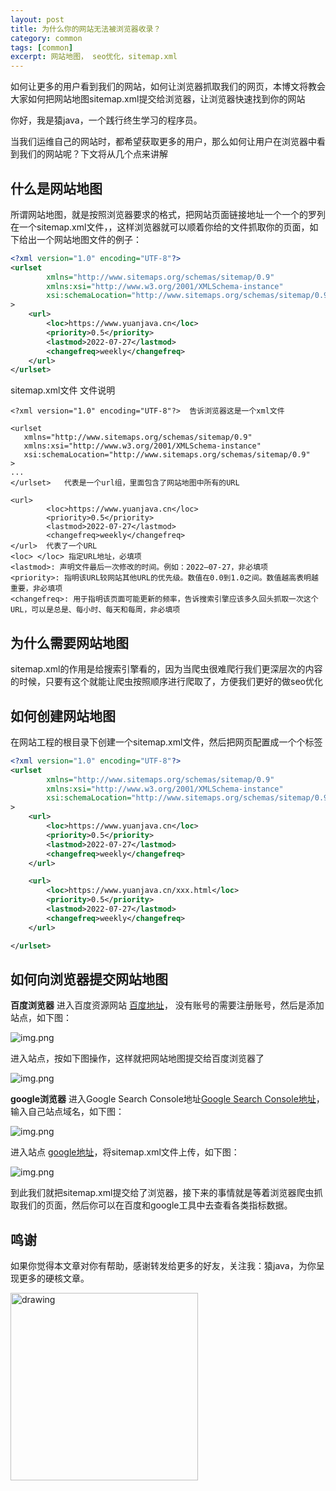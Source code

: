 ```yaml
---
layout: post
title: 为什么你的网站无法被浏览器收录？
category: common
tags: [common]
excerpt: 网站地图， seo优化，sitemap.xml
---
```

如何让更多的用户看到我们的网站，如何让浏览器抓取我们的网页，本博文将教会大家如何把网站地图sitemap.xml提交给浏览器，让浏览器快速找到你的网站

你好，我是猿java，一个践行终生学习的程序员。

当我们运维自己的网站时，都希望获取更多的用户，那么如何让用户在浏览器中看到我们的网站呢？下文将从几个点来讲解

## 什么是网站地图
所谓网站地图，就是按照浏览器要求的格式，把网站页面链接地址一个一个的罗列在一个sitemap.xml文件，，这样浏览器就可以顺着你给的文件抓取你的页面，如下给出一个网站地图文件的例子：
```xml
<?xml version="1.0" encoding="UTF-8"?>
<urlset
        xmlns="http://www.sitemaps.org/schemas/sitemap/0.9"
        xmlns:xsi="http://www.w3.org/2001/XMLSchema-instance"
        xsi:schemaLocation="http://www.sitemaps.org/schemas/sitemap/0.9"
>
    <url>
        <loc>https://www.yuanjava.cn</loc>
        <priority>0.5</priority>
        <lastmod>2022-07-27</lastmod>
        <changefreq>weekly</changefreq>
    </url>
</urlset>
```
sitemap.xml文件 文件说明
```text
<?xml version="1.0" encoding="UTF-8"?>  告诉浏览器这是一个xml文件

<urlset
   xmlns="http://www.sitemaps.org/schemas/sitemap/0.9"
   xmlns:xsi="http://www.w3.org/2001/XMLSchema-instance"
   xsi:schemaLocation="http://www.sitemaps.org/schemas/sitemap/0.9"
>
...
</urlset>   代表是一个url组，里面包含了网站地图中所有的URL

<url>
        <loc>https://www.yuanjava.cn</loc>
        <priority>0.5</priority>
        <lastmod>2022-07-27</lastmod>
        <changefreq>weekly</changefreq>
</url>  代表了一个URL
<loc> </loc> 指定URL地址，必填项
<lastmod>: 声明文件最后一次修改的时间。例如：2022–07-27，非必填项
<priority>: 指明该URL较网站其他URL的优先级。数值在0.0到1.0之间。数值越高表明越重要，非必填项
<changefreq>: 用于指明该页面可能更新的频率，告诉搜索引擎应该多久回头抓取一次这个URL，可以是总是、每小时、每天和每周，非必填项
```

## 为什么需要网站地图
sitemap.xml的作用是给搜索引擎看的，因为当爬虫很难爬行我们更深层次的内容的时候，只要有这个就能让爬虫按照顺序进行爬取了，方便我们更好的做seo优化

## 如何创建网站地图
在网站工程的根目录下创建一个sitemap.xml文件，然后把网页配置成一个个<url></url>标签
```xml
<?xml version="1.0" encoding="UTF-8"?>
<urlset
        xmlns="http://www.sitemaps.org/schemas/sitemap/0.9"
        xmlns:xsi="http://www.w3.org/2001/XMLSchema-instance"
        xsi:schemaLocation="http://www.sitemaps.org/schemas/sitemap/0.9"
>
    <url>
        <loc>https://www.yuanjava.cn</loc>
        <priority>0.5</priority>
        <lastmod>2022-07-27</lastmod>
        <changefreq>weekly</changefreq>
    </url>

    <url>
        <loc>https://www.yuanjava.cn/xxx.html</loc>
        <priority>0.5</priority>
        <lastmod>2022-07-27</lastmod>
        <changefreq>weekly</changefreq>
    </url>

</urlset>
```

## 如何向浏览器提交网站地图

**百度浏览器**
进入百度资源网站 [百度地址](https://ziyuan.baidu.com/site/index#/)， 没有账号的需要注册账号，然后是添加站点，如下图：

![img.png](https://www.yuanjava.cn/assets/md/common/baidu.png)

进入站点，按如下图操作，这样就把网站地图提交给百度浏览器了

![img.png](https://www.yuanjava.cn/assets/md/common/baidu2.png)

**google浏览器**
进入Google Search Console地址[Google Search Console地址](https://search.google.com/search-console/sitemaps)，输入自己站点域名，如下图：

![img.png](https://www.yuanjava.cn/assets/md/common/g1.png)

进入站点 [google地址](https://search.google.com/search-console/sitemaps)，将sitemap.xml文件上传，如下图：

![img.png](https://www.yuanjava.cn/assets/md/common/g2.png)

到此我们就把sitemap.xml提交给了浏览器，接下来的事情就是等着浏览器爬虫抓取我们的页面，然后你可以在百度和google工具中去查看各类指标数据。


## 鸣谢
如果你觉得本文章对你有帮助，感谢转发给更多的好友，关注我：猿java，为你呈现更多的硬核文章。

<img src="https://yuanjava.cn/assets/img/pub.jpg" alt="drawing" style="width:300px;"/>
